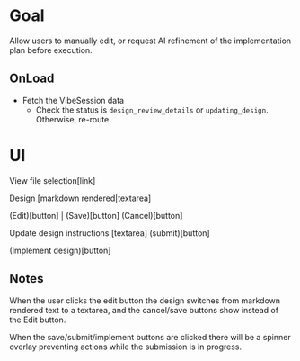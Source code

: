 # Goal
Allow users to manually edit, or request AI refinement of the implementation plan before execution.

## OnLoad
- Fetch the VibeSession data
    - Check the status is `design_review_details` or `updating_design`. Otherwise, re-route

# UI

View file selection[link]

Design
[markdown rendered|textarea]

(Edit)[button] | (Save)[button] (Cancel)[button] 

Update design instructions
[textarea]
(submit)[button]

(Implement design)[button]

## Notes

When the user clicks the edit button the design switches from markdown rendered text to a textarea, and the cancel/save buttons show instead of the Edit button.

When the save/submit/implement buttons are clicked there will be a spinner overlay preventing actions while the submission is in progress.
